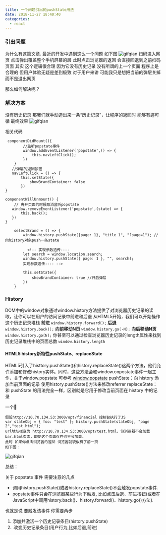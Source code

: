 ```yaml
---
title: 一个问题引出的pushState用法
date: 2018-11-27 18:40:40
categories:
  - react
---
```


### 引出问题
为什么有这篇文章.
最近的开发中遇到这么一个问题
如下图
![gifqian](/images/pushState/pushState1.gif)
扫码进入网页 点击弹出覆盖整个手机屏幕的层 此时点击浏览器的返回 会直接回退到之前扫码页面
其实 这个逻辑很合理 因为它没有历史记录 没有所谓的上一个页面 程序上是合理的
但用户体验无疑是差到极致
对于用户来讲 可能我只是想把当前的弹层关掉而不是退出网页

那么如何解决呢？
### 解决方案
没有历史记录 那我们就手动造出来一条“历史记录”，让程序的返回时 能够有迹可循
最终效果
![gifqian](/images/pushState/pushState2.gif)

相关代码

```
 componentDidMount(){
        //监听popstate事件
        window.addEventListener('popstate',() => {
            this.navLeftClick();
        })    
    }
   //弹层的返回按钮
   navLeftClick = () => {
       this.setState({
           showBrandContainer: false
       })
}

componentWillUnmount() {
    // 离开页面的时候取消监听popstate
   window.removeEventListener('popstate',(state) => {
       this.back();
   }) 
}
    
    selectBrand = () => {
        window.history.pushState({page: 1}, "title 1", "?page=1"); //向history对象push一条state

          <!-- 实现参数透传----
        let search = window.location.search;
        window.history.pushState({ page: 1 }, "", search);
        实现参数透传---- -->
        
        this.setState({
            showBrandContainer: true //开启弹层
        })
    }

```

### History
DOM中的window对象通过window.history方法提供了对浏览器历史记录的读取，让你可以在用户的访问记录中前进和后退
从HTML5开始，我们可以开始操作这个历史记录堆栈
**前进**  `window.history.forward();`
**后退** `window.history.back();`
**向前移动N页** `window.history.go(-N);`
**向后移动N页** `window.history.go(N);`
你甚至可以通过检查浏览器历史记录的length属性来找到历史记录堆栈中的页面总数
`window.history.length`
####  HTML5 history新特性pushState、replaceState
HTML5引入了histtory.pushState()和history.replaceState()这两个方法，他们允许添加和修改history实体。同时，这些方法会和window.onpostate事件一起工作，关于window.popstate 可参考 [window.popstate](https://developer.mozilla.org/zh-CN/docs/Web/API/Window/onpopstate)
pushState：向 history 添加当前页面的记录 使用history.pushState()方法来修改referrer
replaceState：和 pushState 的用法完全一样，区别就是它用于修改当前页面在 history 中的记录 

一个🌰

```
假设http://10.70.134.53:3000/opt/financial 控制台执行了JS
var stateObj = { foo: "test" }; history.pushState(stateObj, "page 2","test.html");
url地址栏变为 http://10.70.134.53:3000/opt/test.html，但浏览器不会加载bar.html页面，即使这个页面存在也不会加载。
此时 如果你点击浏览器的返回 浏览器就貌似有了前一页
如下图：

```
![gifqian](/images/pushState/pushState3.gif)

总结：

关于 popstate 事件 需要注意的几点
* 调用history.pushState()或者history.replaceState()不会触发popstate事件.
* popstate事件只会在浏览器某些行为下触发, 比如点击后退、前进按钮(或者在JavaScript中调用history.back()、history.forward()、history.go()方法).

也就是说 要触发该事件 你需要两步
1. 添加并激活一个历史记录条目(history.pushState)
2. .改变历史记录条目(用户行为,比如后退,前进)

